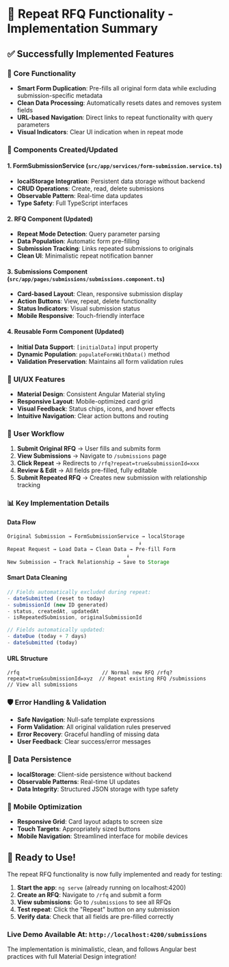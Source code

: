 # 🔄 Repeat RFQ Functionality - Implementation Summary

## ✅ Successfully Implemented Features

### 🎯 **Core Functionality**

- **Smart Form Duplication**: Pre-fills all original form data while excluding submission-specific metadata
- **Clean Data Processing**: Automatically resets dates and removes system fields
- **URL-based Navigation**: Direct links to repeat functionality with query parameters
- **Visual Indicators**: Clear UI indication when in repeat mode

### 🧩 **Components Created/Updated**

#### 1. **FormSubmissionService** (`src/app/services/form-submission.service.ts`)

- **localStorage Integration**: Persistent data storage without backend
- **CRUD Operations**: Create, read, delete submissions
- **Observable Pattern**: Real-time data updates
- **Type Safety**: Full TypeScript interfaces

#### 2. **RFQ Component** (Updated)

- **Repeat Mode Detection**: Query parameter parsing
- **Data Population**: Automatic form pre-filling
- **Submission Tracking**: Links repeated submissions to originals
- **Clean UI**: Minimalistic repeat notification banner

#### 3. **Submissions Component** (`src/app/pages/submissions/submissions.component.ts`)

- **Card-based Layout**: Clean, responsive submission display
- **Action Buttons**: View, repeat, delete functionality
- **Status Indicators**: Visual submission status
- **Mobile Responsive**: Touch-friendly interface

#### 4. **Reusable Form Component** (Updated)

- **Initial Data Support**: `[initialData]` input property
- **Dynamic Population**: `populateFormWithData()` method
- **Validation Preservation**: Maintains all form validation rules

### 🎨 **UI/UX Features**

- **Material Design**: Consistent Angular Material styling
- **Responsive Layout**: Mobile-optimized card grid
- **Visual Feedback**: Status chips, icons, and hover effects
- **Intuitive Navigation**: Clear action buttons and routing

### 🚀 **User Workflow**

1. **Submit Original RFQ** → User fills and submits form
2. **View Submissions** → Navigate to `/submissions` page
3. **Click Repeat** → Redirects to `/rfq?repeat=true&submissionId=xxx`
4. **Review & Edit** → All fields pre-filled, fully editable
5. **Submit Repeated RFQ** → Creates new submission with relationship tracking

### 📊 **Key Implementation Details**

#### **Data Flow**

```typescript
Original Submission → FormSubmissionService → localStorage
                                           ↓
Repeat Request → Load Data → Clean Data → Pre-fill Form
                                       ↓
New Submission → Track Relationship → Save to Storage
```

#### **Smart Data Cleaning**

```typescript
// Fields automatically excluded during repeat:
- dateSubmitted (reset to today)
- submissionId (new ID generated)
- status, createdAt, updatedAt
- isRepeatedSubmission, originalSubmissionId

// Fields automatically updated:
- dateDue (today + 7 days)
- dateSubmitted (today)
```

#### **URL Structure**

``
/rfq                           // Normal new RFQ
/rfq?repeat=true&submissionId=xyz  // Repeat existing RFQ
/submissions                   // View all submissions
``

### 🛡️ **Error Handling & Validation**

- **Safe Navigation**: Null-safe template expressions
- **Form Validation**: All original validation rules preserved
- **Error Recovery**: Graceful handling of missing data
- **User Feedback**: Clear success/error messages

### 💾 **Data Persistence**

- **localStorage**: Client-side persistence without backend
- **Observable Patterns**: Real-time UI updates
- **Data Integrity**: Structured JSON storage with type safety

### 📱 **Mobile Optimization**

- **Responsive Grid**: Card layout adapts to screen size
- **Touch Targets**: Appropriately sized buttons
- **Mobile Navigation**: Streamlined interface for mobile devices

## 🎉 **Ready to Use!**

The repeat RFQ functionality is now fully implemented and ready for testing:

1. **Start the app**: `ng serve` (already running on localhost:4200)
2. **Create an RFQ**: Navigate to `/rfq` and submit a form
3. **View submissions**: Go to `/submissions` to see all RFQs
4. **Test repeat**: Click the "Repeat" button on any submission
5. **Verify data**: Check that all fields are pre-filled correctly

### **Live Demo Available At**: `http://localhost:4200/submissions`

The implementation is minimalistic, clean, and follows Angular best practices with full Material Design integration!
